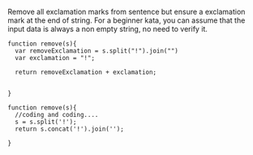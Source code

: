 Remove all exclamation marks from sentence but ensure a exclamation mark at the end of string. For a beginner kata, you can assume that the input data is always a non empty string, no need to verify it.

```
function remove(s){
  var removeExclamation = s.split("!").join("") 
  var exclamation = "!"; 
  
  return removeExclamation + exclamation; 
  
  
}
```

```
function remove(s){
  //coding and coding....
  s = s.split('!');
  return s.concat('!').join('');
  
}
```
